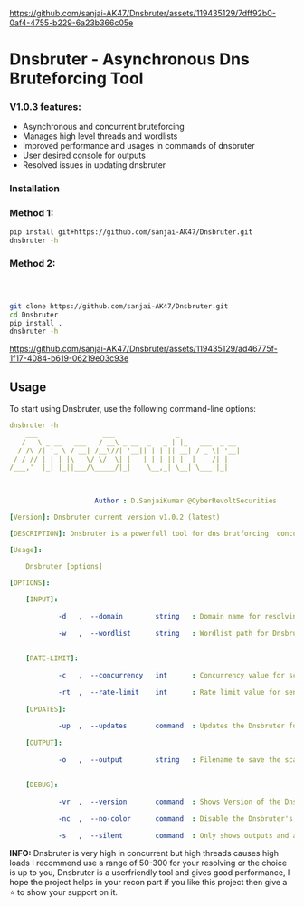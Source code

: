 
https://github.com/sanjai-AK47/Dnsbruter/assets/119435129/7dff92b0-0af4-4755-b229-6a23b366c05e
# Dnsbruter - Asynchronous Dns Bruteforcing Tool


### V1.0.3 features:

- Asynchronous and concurrent bruteforcing
- Manages high level threads and wordlists
- Improved performance and usages in commands of dnsbruter
- User desired console for outputs
- Resolved issues in updating dnsbruter

### Installation



### Method 1:

   ```bash
   pip install git+https://github.com/sanjai-AK47/Dnsbruter.git
   dnsbruter -h
   ```

### Method 2:
   ```bash



   git clone https://github.com/sanjai-AK47/Dnsbruter.git
   cd Dnsbruter
   pip install .
   dnsbruter -h
   ```



https://github.com/sanjai-AK47/Dnsbruter/assets/119435129/ad46775f-1f17-4084-b619-06219e03c93e



## Usage

To start using Dnsbruter, use the following command-line options:

```yaml
dnsbruter -h                                
    ___                ___               _               
   /   \ _ __   ___   / __\ _ __  _   _ | |_   ___  _ __ 
  / /\ /| '_ \ / __| /__\//| '__|| | | || __| / _ \| '__|
 / /_// | | | |\__ \/ \/  \| |   | |_| || |_ |  __/| |   
/___,'  |_| |_||___/\_____/|_|    \__,_| \__| \___||_|   
                                                         

    
                     Author : D.SanjaiKumar @CyberRevoltSecurities

[Version]: Dnsbruter current version v1.0.2 (latest)

[DESCRIPTION]: Dnsbruter is a powerfull tool for dns brutforcing  concurrently

[Usage]: 

    Dnsbruter [options]
    
[OPTIONS]: 

    [INPUT]:
    
            -d   ,  --domain        string   : Domain name for resolving subdomains.
            
            -w   ,  --wordlist      string   : Wordlist path for Dnsbruter.
            
             
    [RATE-LIMIT]: 
        
            -c   ,  --concurrency   int      : Concurrency value for scans.
            
            -rt  ,  --rate-limit    int      : Rate limit value for sending packets to port scans.
                        
    [UPDATES]: 
    
            -up  ,  --updates       command  : Updates the Dnsbruter for larest version (required: pip to be installed) 
            
    [OUTPUT]: 
    
            -o   ,  --output        string   : Filename to save the scans outputs. 
            
    
    [DEBUG]: 
                
            -vr  ,  --version       command  : Shows Version of the Dnsbruter and exits:
            
            -nc  ,  --no-color      command  : Disable the Dnsbruter's colorised CLI outputs and info.
            
            -s   ,  --silent        command  : Only shows outputs and avoid other info. 

```

**INFO:** Dnsbruter is very high in concurrent but high threads causes high loads I recommend use a range of 50-300 for your resolving or the choice is up to you, Dnsbruter is a userfriendly tool and gives good performance, I hope the project
helps in your recon part if you like this project then give a ⭐ to show your support on it.
